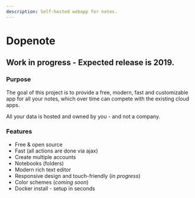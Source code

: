 ```yaml
---
description: Self-hosted webapp for notes.
---
```


# Dopenote

## Work in progress - Expected release is 2019.

### Purpose

The goal of this project is to provide a free, modern, fast and customizable app for all your notes, which over time can compete with the existing cloud apps.

All your data is hosted and owned by you - and not a company.

### Features

* Free & open source
* Fast \(all actions are done via ajax\)
* Create multiple accounts
* Notebooks \(folders\)
* Modern rich text editor
* Responsive design and touch-friendly \(_in progress_\)
* Color schemes \(_coming soon_\)
* Docker install - setup in seconds

